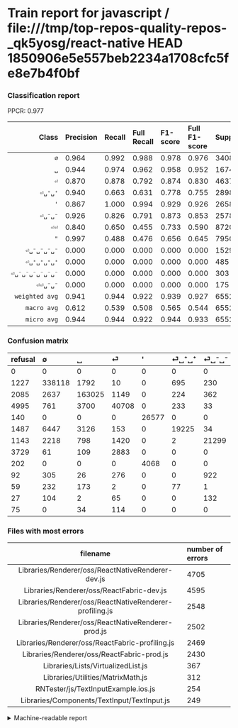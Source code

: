 # Train report for javascript / file:///tmp/top-repos-quality-repos-_qk5yosg/react-native HEAD 1850906e5e557beb2234a1708cfc5fe8e7b4f0bf

### Classification report

PPCR: 0.977

| Class | Precision | Recall | Full Recall | F1-score | Full F1-score | Support | Full Support | PPCR |
|------:|:----------|:-------|:------------|:---------|:---------|:--------|:-------------|:-----|
| `∅` | 0.964| 0.992| 0.988| 0.978| 0.976| 340856| 342083| 0.996 |
| `␣` | 0.944| 0.974| 0.962| 0.958| 0.952| 167454| 169539| 0.988 |
| `⏎` | 0.870| 0.878| 0.792| 0.874| 0.830| 46374| 51369| 0.903 |
| `⏎␣⁺␣⁺` | 0.940| 0.663| 0.631| 0.778| 0.755| 28985| 30472| 0.951 |
| `'` | 0.867| 1.000| 0.994| 0.929| 0.926| 26587| 26727| 0.995 |
| `⏎␣⁻␣⁻` | 0.926| 0.826| 0.791| 0.873| 0.853| 25785| 26928| 0.958 |
| `⏎⏎` | 0.840| 0.650| 0.455| 0.733| 0.590| 8720| 12449| 0.700 |
| `"` | 0.997| 0.488| 0.476| 0.656| 0.645| 7950| 8152| 0.975 |
| `⏎␣⁻␣⁻␣⁻␣⁻` | 0.000| 0.000| 0.000| 0.000| 0.000| 1529| 1621| 0.943 |
| `⏎␣⁺␣⁺␣⁺␣⁺` | 0.000| 0.000| 0.000| 0.000| 0.000| 485| 544| 0.892 |
| `⏎␣⁻␣⁻␣⁻␣⁻␣⁻␣⁻` | 0.000| 0.000| 0.000| 0.000| 0.000| 303| 330| 0.918 |
| `⏎⏎␣⁻␣⁻` | 0.000| 0.000| 0.000| 0.000| 0.000| 175| 250| 0.700 |
| `weighted avg` | 0.941| 0.944| 0.922| 0.939| 0.927| 655203| 670464| 0.977 |
| `macro avg` | 0.612| 0.539| 0.508| 0.565| 0.544| 655203| 670464| 0.977 |
| `micro avg` | 0.944| 0.944| 0.922| 0.944| 0.933| 655203| 670464| 0.977 |

### Confusion matrix

|refusal|  ∅| ␣| ⏎| '| ⏎␣⁺␣⁺| ⏎␣⁻␣⁻| ⏎⏎| "| ⏎␣⁻␣⁻␣⁻␣⁻| ⏎␣⁺␣⁺␣⁺␣⁺| ⏎␣⁻␣⁻␣⁻␣⁻␣⁻␣⁻| ⏎⏎␣⁻␣⁻| 
|:---|:---|:---|:---|:---|:---|:---|:---|:---|:---|:---|:---|:---|
|0 |0 |0 |0 |0 |0 |0 |0 |0 |0 |0 |0 |0 |
|1227 |338118 |1792 |10 |0 |695 |230 |11 |0 |0 |0 |0 |0 |
|2085 |2637 |163025 |1149 |0 |224 |362 |57 |0 |0 |0 |0 |0 |
|4995 |761 |3700 |40708 |0 |233 |33 |939 |0 |0 |0 |0 |0 |
|140 |0 |0 |0 |26577 |0 |0 |0 |10 |0 |0 |0 |0 |
|1487 |6447 |3126 |153 |0 |19225 |34 |0 |0 |0 |0 |0 |0 |
|1143 |2218 |798 |1420 |0 |2 |21299 |48 |0 |0 |0 |0 |0 |
|3729 |61 |109 |2883 |0 |0 |0 |5667 |0 |0 |0 |0 |0 |
|202 |0 |0 |0 |4068 |0 |0 |0 |3882 |0 |0 |0 |0 |
|92 |305 |26 |276 |0 |0 |922 |0 |0 |0 |0 |0 |0 |
|59 |232 |173 |2 |0 |77 |1 |0 |0 |0 |0 |0 |0 |
|27 |104 |2 |65 |0 |0 |132 |0 |0 |0 |0 |0 |0 |
|75 |0 |34 |114 |0 |0 |0 |27 |0 |0 |0 |0 |0 |

### Files with most errors

| filename | number of errors|
|:----:|:-----|
| Libraries/Renderer/oss/ReactNativeRenderer-dev.js | 4705 |
| Libraries/Renderer/oss/ReactFabric-dev.js | 4595 |
| Libraries/Renderer/oss/ReactNativeRenderer-profiling.js | 2548 |
| Libraries/Renderer/oss/ReactNativeRenderer-prod.js | 2502 |
| Libraries/Renderer/oss/ReactFabric-profiling.js | 2469 |
| Libraries/Renderer/oss/ReactFabric-prod.js | 2430 |
| Libraries/Lists/VirtualizedList.js | 367 |
| Libraries/Utilities/MatrixMath.js | 312 |
| RNTester/js/TextInputExample.ios.js | 254 |
| Libraries/Components/TextInput/TextInput.js | 249 |

<details>
    <summary>Machine-readable report</summary>
```json
{
  "cl_report": {"\"": {"f1-score": 0.6556324945110623, "precision": 0.9974306269270298, "recall": 0.48830188679245284, "support": 7950}, "\u0027": {"f1-score": 0.9287461559966451, "precision": 0.8672540381791483, "recall": 0.9996238763305375, "support": 26587}, "macro avg": {"f1-score": 0.5647990841234036, "precision": 0.6122534950575806, "recall": 0.5392038140459973, "support": 655203}, "micro avg": {"f1-score": 0.9439837729680725, "precision": 0.9439837729680725, "recall": 0.9439837729680725, "support": 655203}, "weighted avg": {"f1-score": 0.9394987513233739, "precision": 0.9405026481967322, "recall": 0.9439837729680725, "support": 655203}, "\u2205": {"f1-score": 0.9775883678670713, "precision": 0.963620352083173, "recall": 0.9919672823714413, "support": 340856}, "\u23ce": {"f1-score": 0.8739936019923997, "precision": 0.8702009405728944, "recall": 0.8778194678052357, "support": 46374}, "\u23ce\u23ce": {"f1-score": 0.7326911888292715, "precision": 0.8396799525855683, "recall": 0.6498853211009175, "support": 8720}, "\u23ce\u23ce\u2423\u207b\u2423\u207b": {"f1-score": 0.0, "precision": 0.0, "recall": 0.0, "support": 175}, "\u23ce\u2423\u207a\u2423\u207a": {"f1-score": 0.7776946259177605, "precision": 0.9398220570981619, "recall": 0.6632741072968777, "support": 28985}, "\u23ce\u2423\u207a\u2423\u207a\u2423\u207a\u2423\u207a": {"f1-score": 0.0, "precision": 0.0, "recall": 0.0, "support": 485}, "\u23ce\u2423\u207b\u2423\u207b": {"f1-score": 0.8729456125251035, "precision": 0.9255203580584886, "recall": 0.8260228815202637, "support": 25785}, "\u23ce\u2423\u207b\u2423\u207b\u2423\u207b\u2423\u207b": {"f1-score": 0.0, "precision": 0.0, "recall": 0.0, "support": 1529}, "\u23ce\u2423\u207b\u2423\u207b\u2423\u207b\u2423\u207b\u2423\u207b\u2423\u207b": {"f1-score": 0.0, "precision": 0.0, "recall": 0.0, "support": 303}, "\u2423": {"f1-score": 0.958296961841529, "precision": 0.9435136151865035, "recall": 0.973550945334241, "support": 167454}},
  "cl_report_full": {"\"": {"f1-score": 0.6446363334440385, "precision": 0.9974306269270298, "recall": 0.47620215897939155, "support": 8152}, "\u0027": {"f1-score": 0.9264798159380883, "precision": 0.8672540381791483, "recall": 0.9943876978336513, "support": 26727}, "macro avg": {"f1-score": 0.543939669497974, "precision": 0.6122534950575806, "recall": 0.5075104228888547, "support": 670464}, "micro avg": {"f1-score": 0.9331166876749591, "precision": 0.9439837729680725, "recall": 0.9224969573310424, "support": 670464}, "weighted avg": {"f1-score": 0.9266060986989163, "precision": 0.9390897149252112, "recall": 0.9224969573310424, "support": 670464}, "\u2205": {"f1-score": 0.9758574013732275, "precision": 0.963620352083173, "recall": 0.9884092457093746, "support": 342083}, "\u23ce": {"f1-score": 0.8295143098758012, "precision": 0.8702009405728944, "recall": 0.7924623800346513, "support": 51369}, "\u23ce\u23ce": {"f1-score": 0.5903739972913845, "precision": 0.8396799525855683, "recall": 0.4552172865290385, "support": 12449}, "\u23ce\u23ce\u2423\u207b\u2423\u207b": {"f1-score": 0.0, "precision": 0.0, "recall": 0.0, "support": 250}, "\u23ce\u2423\u207a\u2423\u207a": {"f1-score": 0.7549874332390827, "precision": 0.9398220570981619, "recall": 0.6309070622210554, "support": 30472}, "\u23ce\u2423\u207a\u2423\u207a\u2423\u207a\u2423\u207a": {"f1-score": 0.0, "precision": 0.0, "recall": 0.0, "support": 544}, "\u23ce\u2423\u207b\u2423\u207b": {"f1-score": 0.8529665004705552, "precision": 0.9255203580584886, "recall": 0.7909610814022578, "support": 26928}, "\u23ce\u2423\u207b\u2423\u207b\u2423\u207b\u2423\u207b": {"f1-score": 0.0, "precision": 0.0, "recall": 0.0, "support": 1621}, "\u23ce\u2423\u207b\u2423\u207b\u2423\u207b\u2423\u207b\u2423\u207b\u2423\u207b": {"f1-score": 0.0, "precision": 0.0, "recall": 0.0, "support": 330}, "\u2423": {"f1-score": 0.9524602423435108, "precision": 0.9435136151865035, "recall": 0.9615781619568359, "support": 169539}},
  "ppcr": 0.977238151489118
}
```
</details>

